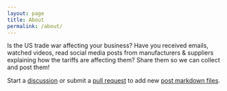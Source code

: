 ```yaml
---
layout: page
title: About
permalink: /about/
---
```


Is the US trade war affecting your business? Have you received emails, watched videos, read social media posts from manufacturers & suppliers explaining how the tariffs are affecting them? Share them so we can collect and post them!

Start a [discussion](https://github.com/jasoncoon/tariffsarebullshit/discussions) or submit a [pull request](https://docs.github.com/en/pull-requests/collaborating-with-pull-requests/getting-started/about-collaborative-development-models) to add new [post markdown files](https://github.com/jasoncoon/tariffsarebullshit/tree/main/_posts).
